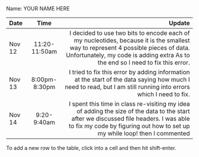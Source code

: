 Name: YOUR NAME HERE

| Date   |     Time      |                                                                                                                                                                                                               Update |
|:-------|:-------------:|---------------------------------------------------------------------------------------------------------------------------------------------------------------------------------------------------------------------:|
| Nov 12 | 11:20-11:50am | I decided to use two bits to encode each of my nucleotides, because it is the smallest way to represent 4 possible pieces of data. Unfortunately, my code is adding extra As to the end so I need to fix this error. |
| Nov 13 | 8:00pm-8:30pm |                                                     I tried to fix this error by adding information at the start of the data saying how much I need to read, but I am still running into errors which I need to fix. |
| Nov 14 |  9:20-9:40am  |  I spent this time in class re-visiting my idea of adding the size of the data to the start after we discussed file headers. I was able to fix my code by figuring out how to set up my while loop! then I commented |


To add a new row to the table, click into a cell and then hit shift-enter.